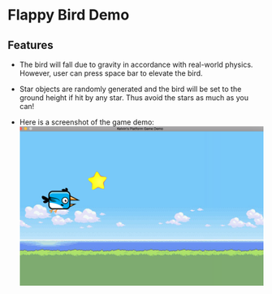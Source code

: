 # Flappy Bird Demo
## Features

- The bird will fall due to gravity in accordance with real-world physics. However, user can press space bar to elevate the bird.
- Star objects are randomly generated and the bird will be set to the ground height if hit by any star. Thus avoid the stars as much as you can! 

- Here is a screenshot of the game demo:
![Demo Screenshot](https://raw.githubusercontent.com/kelvinhu9988/flappy-bird-demo/master/Demo.png)